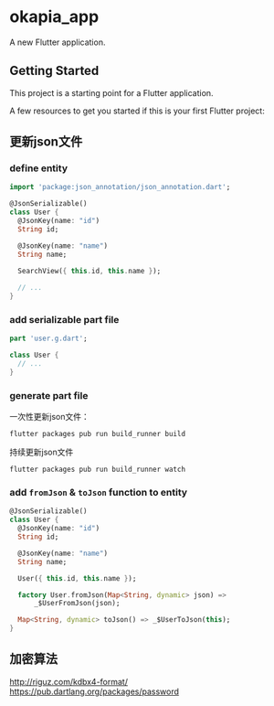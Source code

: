 # okapia_app

A new Flutter application.

## Getting Started

This project is a starting point for a Flutter application.

A few resources to get you started if this is your first Flutter project:


## 更新json文件

### define entity
```dart
import 'package:json_annotation/json_annotation.dart';

@JsonSerializable()
class User {
  @JsonKey(name: "id")
  String id;

  @JsonKey(name: "name")
  String name;

  SearchView({ this.id, this.name });
  
  // ...
}
```

### add serializable part file

```dart
part 'user.g.dart';

class User {
  // ...
}
```

### generate part file

一次性更新json文件：

```shell
flutter packages pub run build_runner build
```

持续更新json文件

```shell
flutter packages pub run build_runner watch
```

### add `fromJson` & `toJson` function to entity

```dart
@JsonSerializable()
class User {
  @JsonKey(name: "id")
  String id;

  @JsonKey(name: "name")
  String name;

  User({ this.id, this.name });

  factory User.fromJson(Map<String, dynamic> json) =>
      _$UserFromJson(json);

  Map<String, dynamic> toJson() => _$UserToJson(this);
}
```

## 加密算法
http://riguz.com/kdbx4-format/
https://pub.dartlang.org/packages/password

